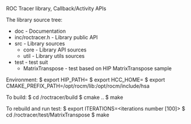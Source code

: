 ROC Tracer library, Callback/Activity APIs

The library source tree:
 - doc  - Documentation
 - inc/roctracer.h - Library public API
 - src  - Library sources
   - core - Library API sources
   - util - Library utils sources
 - test - test suit
   - MatrixTranspose - test based on HIP MatrixTranspose sample

Environment:
$ export HIP_PATH=<HIP path>
$ export HCC_HOME=<HCC path>
$ export CMAKE_PREFIX_PATH=/opt/rocm/lib:/opt/rocm/include/hsa

To build:
$ cd <your path>/roctracer/build
$ cmake ..
$ make

To rebuild and run test:
$ export ITERATIONS=<iterations number [100]>
$ cd <your path>/roctracer/test/MatrixTranspose
$ make
